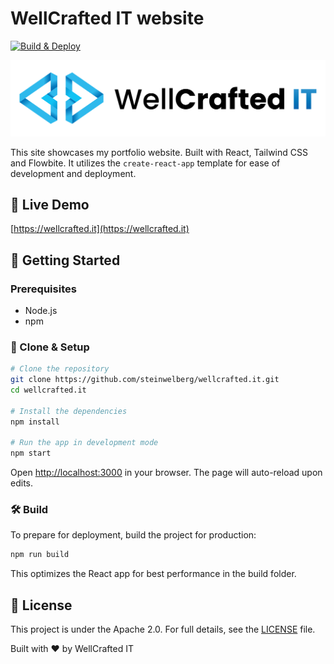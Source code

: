 # WellCrafted IT website

[![Build & Deploy](https://github.com/wellcrafted-it/wellcrafted-it.github.io/actions/workflows/main.yml/badge.svg)](https://github.com/wellcrafted-it/wellcrafted-it.github.io/actions/workflows/main.yml)

![WellCrafted IT Logo](./src/assets/logo-light.svg)

This site showcases my portfolio website. Built with React, Tailwind CSS and Flowbite. It utilizes the `create-react-app` template for ease of development and deployment.

## 🔗 Live Demo

[https://wellcrafted.it](https://wellcrafted.it)

## 🚀 Getting Started

### Prerequisites

- Node.js
- npm

### 💾 Clone & Setup

```bash
# Clone the repository
git clone https://github.com/steinwelberg/wellcrafted.it.git
cd wellcrafted.it

# Install the dependencies
npm install

# Run the app in development mode
npm start
```

Open [http://localhost:3000](http://localhost:3000) in your browser. The page will auto-reload upon edits.

### 🛠️ Build

To prepare for deployment, build the project for production:

```bash
npm run build
```

This optimizes the React app for best performance in the build folder.

## 📝 License

This project is under the Apache 2.0. For full details, see the [LICENSE](/LICENSE) file.

Built with ❤️ by WellCrafted IT

